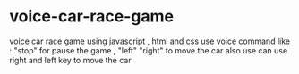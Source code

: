 # voice-car-race-game
voice car race game using javascript , html and css
use voice command like : "stop" for pause the game , "left" "right" to move the car
also use can use right and left key to move the car
